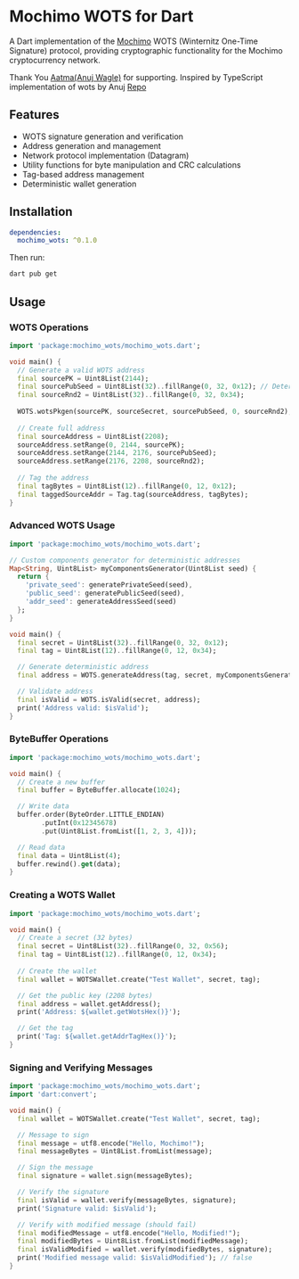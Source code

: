 # Mochimo WOTS for Dart

A Dart implementation of the [Mochimo](https://mochimo.org) WOTS (Winternitz One-Time Signature) protocol, providing cryptographic functionality for the Mochimo cryptocurrency network.

Thank You [Aatma(Anuj Wagle)](https://github.com/wagleanuj) for supporting. 
Inspired by TypeScript implementation of wots by Anuj [Repo](https://github.com/wagleanuj/mochimo-wots)

## Features

- WOTS signature generation and verification
- Address generation and management
- Network protocol implementation (Datagram)
- Utility functions for byte manipulation and CRC calculations
- Tag-based address management
- Deterministic wallet generation

## Installation

```yaml
dependencies:
  mochimo_wots: ^0.1.0
```

Then run:

```bash
dart pub get
```


## Usage

### WOTS Operations

```dart
import 'package:mochimo_wots/mochimo_wots.dart';

void main() {
  // Generate a valid WOTS address
  final sourcePK = Uint8List(2144);
  final sourcePubSeed = Uint8List(32)..fillRange(0, 32, 0x12); // Deterministic seed
  final sourceRnd2 = Uint8List(32)..fillRange(0, 32, 0x34);
  
  WOTS.wotsPkgen(sourcePK, sourceSecret, sourcePubSeed, 0, sourceRnd2);
  
  // Create full address
  final sourceAddress = Uint8List(2208);
  sourceAddress.setRange(0, 2144, sourcePK);
  sourceAddress.setRange(2144, 2176, sourcePubSeed);
  sourceAddress.setRange(2176, 2208, sourceRnd2);
  
  // Tag the address
  final tagBytes = Uint8List(12)..fillRange(0, 12, 0x12);
  final taggedSourceAddr = Tag.tag(sourceAddress, tagBytes);
}
```

### Advanced WOTS Usage

```dart
import 'package:mochimo_wots/mochimo_wots.dart';

// Custom components generator for deterministic addresses
Map<String, Uint8List> myComponentsGenerator(Uint8List seed) {
  return {
    'private_seed': generatePrivateSeed(seed),
    'public_seed': generatePublicSeed(seed),
    'addr_seed': generateAddressSeed(seed)
  };
}

void main() {
  final secret = Uint8List(32)..fillRange(0, 32, 0x12);
  final tag = Uint8List(12)..fillRange(0, 12, 0x34);

  // Generate deterministic address
  final address = WOTS.generateAddress(tag, secret, myComponentsGenerator);

  // Validate address
  final isValid = WOTS.isValid(secret, address);
  print('Address valid: $isValid');
}
```

### ByteBuffer Operations

```dart
import 'package:mochimo_wots/mochimo_wots.dart';

void main() {
  // Create a new buffer
  final buffer = ByteBuffer.allocate(1024);

  // Write data
  buffer.order(ByteOrder.LITTLE_ENDIAN)
        .putInt(0x12345678)
        .put(Uint8List.fromList([1, 2, 3, 4]));

  // Read data
  final data = Uint8List(4);
  buffer.rewind().get(data);
}
```

### Creating a WOTS Wallet

```dart
import 'package:mochimo_wots/mochimo_wots.dart';

void main() {
  // Create a secret (32 bytes)
  final secret = Uint8List(32)..fillRange(0, 32, 0x56);
  final tag = Uint8List(12)..fillRange(0, 12, 0x34);
  
  // Create the wallet
  final wallet = WOTSWallet.create("Test Wallet", secret, tag);

  // Get the public key (2208 bytes)
  final address = wallet.getAddress();
  print('Address: ${wallet.getWotsHex()}');

  // Get the tag
  print('Tag: ${wallet.getAddrTagHex()}');
}
```

### Signing and Verifying Messages

```dart
import 'package:mochimo_wots/mochimo_wots.dart';
import 'dart:convert';

void main() {
  final wallet = WOTSWallet.create("Test Wallet", secret, tag);

  // Message to sign
  final message = utf8.encode("Hello, Mochimo!");
  final messageBytes = Uint8List.fromList(message);

  // Sign the message
  final signature = wallet.sign(messageBytes);

  // Verify the signature
  final isValid = wallet.verify(messageBytes, signature);
  print('Signature valid: $isValid');

  // Verify with modified message (should fail)
  final modifiedMessage = utf8.encode("Hello, Modified!");
  final modifiedBytes = Uint8List.fromList(modifiedMessage);
  final isValidModified = wallet.verify(modifiedBytes, signature);
  print('Modified message valid: $isValidModified'); // false
}
```

